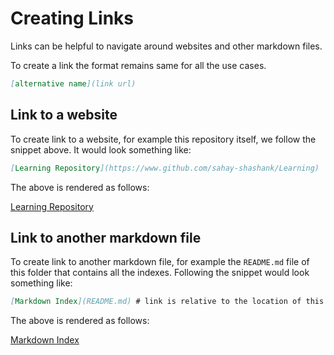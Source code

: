 # Creating Links

Links can be helpful to navigate around websites and other markdown files.

To create a link the format remains same for all the use cases.

```markdown
[alternative name](link url)
```

## Link to a website

To create link to a website, for example this repository itself, we follow the snippet above. It would look something like:

```markdown
[Learning Repository](https://www.github.com/sahay-shashank/Learning)
```

The above is rendered as follows:

[Learning Repository](https://www.github.com/sahay-shashank/Learning)

## Link to another markdown file

To create link to another markdown file, for example the `README.md` file of this folder that contains all the indexes. Following the snippet would look something like:

```markdown
[Markdown Index](README.md) # link is relative to the location of this markdown file
```

The above is rendered as follows:

[Markdown Index](README.md)
